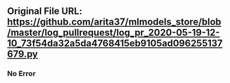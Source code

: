 ## Original File URL: https://github.com/arita37/mlmodels_store/blob/master/log_pullrequest/log_pr_2020-05-19-12-10_73f54da32a5da4768415eb9105ad096255137679.py<br />

### No Error
